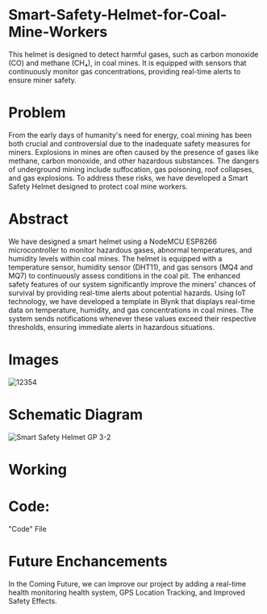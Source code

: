 # Smart-Safety-Helmet-for-Coal-Mine-Workers
This helmet is designed to detect harmful gases, such as carbon monoxide (CO) and methane (CH₄), in coal mines. It is equipped with sensors that continuously monitor gas concentrations, providing real-time alerts to ensure miner safety.
# Problem
From the early days of humanity's need for energy, coal mining has been both crucial and controversial due to the inadequate safety measures for miners. Explosions in mines are often caused by the presence of gases like methane, carbon monoxide, and other hazardous substances. The dangers of underground mining include suffocation, gas poisoning, roof collapses, and gas explosions. To address these risks, we have developed a Smart Safety Helmet designed to protect coal mine workers.
# Abstract
We have designed a smart helmet using a NodeMCU ESP8266 microcontroller to monitor hazardous gases, abnormal temperatures, and humidity levels within coal mines. The helmet is equipped with a temperature sensor, humidity sensor (DHT11), and gas sensors (MQ4 and MQ7) to continuously assess conditions in the coal pit. The enhanced safety features of our system significantly improve the miners' chances of survival by providing real-time alerts about potential hazards.
Using IoT technology, we have developed a template in Blynk that displays real-time data on temperature, humidity, and gas concentrations in coal mines. The system sends notifications whenever these values exceed their respective thresholds, ensuring immediate alerts in hazardous situations.
# Images
![12354](https://github.com/user-attachments/assets/1516c4fe-42a7-436f-9bb4-313a78a2e4c6)


# Schematic Diagram
![Smart Safety Helmet GP 3-2](https://github.com/user-attachments/assets/5fedd94a-962e-41bb-9487-13a111a89146)

# Working 

# Code:
"Code" File

# Future Enchancements
In the Coming Future, we can improve our project by adding a real-time health monitoring health system, GPS Location Tracking, and Improved Safety Effects.



